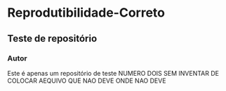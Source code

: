 # Reprodutibilidade-Correto

## Teste de repositório

### Autor

Este é apenas um repositório de teste NUMERO DOIS SEM INVENTAR DE COLOCAR AEQUIVO QUE NAO DEVE ONDE NAO DEVE